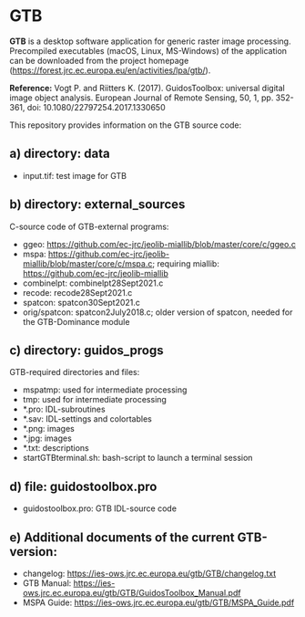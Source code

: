 # GTB
**GTB** is a desktop software application for generic raster image processing. Precompiled executables (macOS, Linux, MS-Windows) of the 
application can be downloaded from the project homepage (https://forest.jrc.ec.europa.eu/en/activities/lpa/gtb/).

**Reference:** Vogt P. and Riitters K. (2017). GuidosToolbox: universal digital image object analysis. European Journal of Remote Sensing, 50, 1, pp. 352-361, doi: 10.1080/22797254.2017.1330650


This repository provides information on the GTB source code:

a) directory: data
-----------
-   input.tif: test image for GTB

b) directory: external_sources
-------
C-source code of GTB-external programs:
-   ggeo: https://github.com/ec-jrc/jeolib-miallib/blob/master/core/c/ggeo.c
-   mspa: https://github.com/ec-jrc/jeolib-miallib/blob/master/core/c/mspa.c; requiring miallib: https://github.com/ec-jrc/jeolib-miallib
-   combinelpt: combinelpt28Sept2021.c
-   recode: recode28Sept2021.c
-   spatcon: spatcon30Sept2021.c
-   orig/spatcon: spatcon2July2018.c; older version of spatcon, needed for the GTB-Dominance module

c) directory: guidos_progs
------
GTB-required directories and files:
-   mspatmp: used for intermediate processing
-   tmp: used for intermediate processing
-   *.pro: IDL-subroutines
-   *.sav: IDL-settings and colortables
-   *.png: images
-   *.jpg: images
-   *.txt: descriptions
-   startGTBterminal.sh: bash-script to launch a terminal session

d) file: guidostoolbox.pro
------
-   guidostoolbox.pro: GTB IDL-source code

e) Additional documents of the current GTB-version:
-----
-   changelog: https://ies-ows.jrc.ec.europa.eu/gtb/GTB/changelog.txt
-   GTB Manual: https://ies-ows.jrc.ec.europa.eu/gtb/GTB/GuidosToolbox_Manual.pdf
-   MSPA Guide: https://ies-ows.jrc.ec.europa.eu/gtb/GTB/MSPA_Guide.pdf
